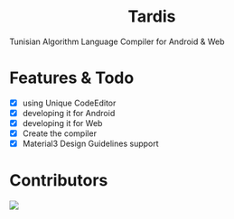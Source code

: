 <div style="text-align: center; ">
<h1 style="text-align:center;">Tardis</h1></div>


Tunisian Algorithm Language Compiler for Android &amp; Web

# Features &amp; Todo

 - [x] using Unique CodeEditor
- [x] developing it for Android 
- [x] developing it for Web
- [x] Create the compiler
- [x] Material3 Design Guidelines support
# Contributors
<a href="https://github.com/devilyesbh/Tardis/graphs/contributors">
  <img src="https://contrib.rocks/image?repo=devilyesbh/Tardis" />
</a>
